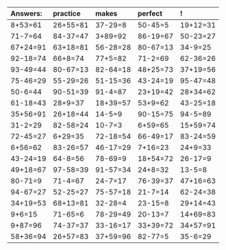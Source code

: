 | Answers: | practice | makes | perfect | ! |
| :--- | :--- | :--- | :--- | :--- |
| 8+53=61 | 26+55=81 | 37-29=8 | 50-45=5 | 19+12=31 | 
| 71-7=64 | 84-37=47 | 3+89=92 | 86-19=67 | 50-23=27 | 
| 67+24=91 | 63+18=81 | 56-28=28 | 80-67=13 | 34-9=25 | 
| 92-18=74 | 66+8=74 | 77+5=82 | 71-2=69 | 62-36=26 | 
| 93-49=44 | 80-67=13 | 82-64=18 | 48+25=73 | 37+19=56 | 
| 75-46=29 | 55-29=26 | 51-15=36 | 43-24=19 | 95-47=48 | 
| 50-6=44 | 90-51=39 | 91-4=87 | 23+19=42 | 28+34=62 | 
| 61-18=43 | 28+9=37 | 18+39=57 | 53+9=62 | 43-25=18 | 
| 35+56=91 | 26+18=44 | 14-5=9 | 90-15=75 | 94-5=89 | 
| 31-2=29 | 82-58=24 | 10-7=3 | 6+59=65 | 15+59=74 | 
| 72-45=27 | 6+29=35 | 72-18=54 | 66-49=17 | 83-24=59 | 
| 6+56=62 | 83-26=57 | 46-17=29 | 7+16=23 | 24+9=33 | 
| 43-24=19 | 64-8=56 | 78-69=9 | 18+54=72 | 26-17=9 | 
| 49+18=67 | 97-58=39 | 91-57=34 | 24+8=32 | 13-5=8 | 
| 80-71=9 | 71-4=67 | 24-7=17 | 76-39=37 | 47+16=63 | 
| 94-67=27 | 52-25=27 | 75-57=18 | 21-7=14 | 62-24=38 | 
| 34+19=53 | 68+13=81 | 32-28=4 | 23-15=8 | 29+14=43 | 
| 9+6=15 | 71-65=6 | 78-29=49 | 20-13=7 | 14+69=83 | 
| 9+87=96 | 74-37=37 | 33-16=17 | 33+39=72 | 34+57=91 | 
| 58+36=94 | 26+57=83 | 37+59=96 | 82-77=5 | 35-6=29 | 
